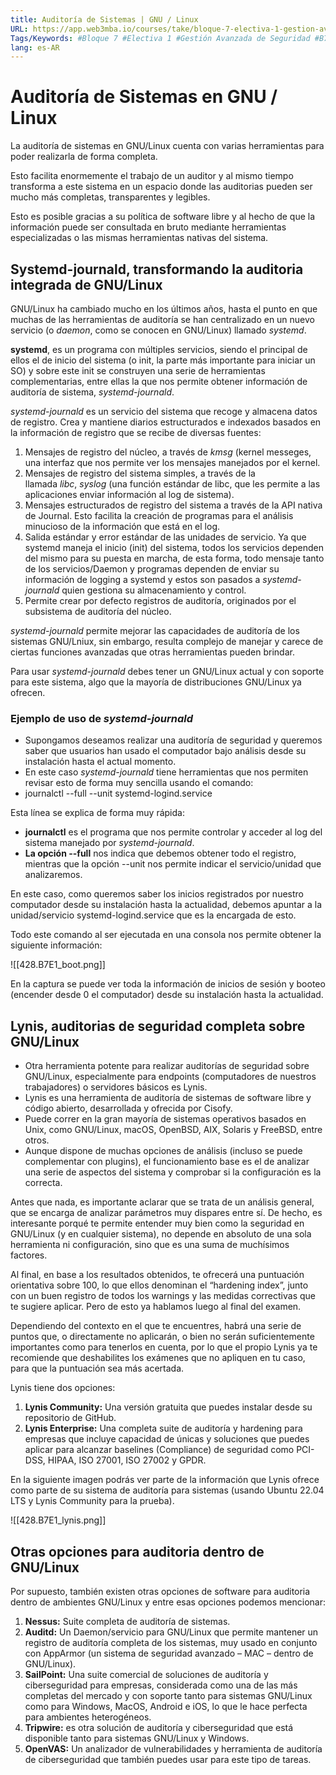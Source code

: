 ```yaml
---
title: Auditoría de Sistemas | GNU / Linux
URL: https://app.web3mba.io/courses/take/bloque-7-electiva-1-gestion-avanzada-de-seguridad-en-windows-y-linux/texts/38971262-01-auditoria-de-sistemas-gnu-linux
Tags/Keywords: #Bloque 7 #Electiva 1 #Gestión Avanzada de Seguridad #B7E1 #Gestión de Seguridad #Seguridad Avanzada #Auditoría de Sistemas #Auditoría #Sistemas #Gnu/linux #gnu-linux #Auditoría de Sistemas GNU/Linux
lang: es-AR
---
```

# Auditoría de Sistemas en GNU / Linux
La auditoría de sistemas en GNU/Linux cuenta con varias herramientas para poder realizarla de forma completa. 

Esto facilita enormemente el trabajo de un auditor y al mismo tiempo transforma a este sistema en un espacio donde las auditorias pueden ser mucho más completas, transparentes y legibles. 

Esto es posible gracias a su política de software libre y al hecho de que la información puede ser consultada en bruto mediante herramientas especializadas o las mismas herramientas nativas del sistema.

## Systemd-journald, transformando la auditoria integrada de GNU/Linux
GNU/Linux ha cambiado mucho en los últimos años, hasta el punto en que muchas de las herramientas de auditoría se han centralizado en un nuevo servicio (o _daemon_, como se conocen en GNU/Linux) llamado _systemd_. 

**systemd**, es un programa con múltiples servicios, siendo el principal de ellos el de inicio del sistema (o init, la parte más importante para iniciar un SO) y sobre este init se construyen una serie de herramientas complementarias, entre ellas la que nos permite obtener información de auditoría de sistema, _systemd-journald_.

_systemd-journald_ es un servicio del sistema que recoge y almacena datos de registro. Crea y mantiene diarios estructurados e indexados basados en la información de registro que se recibe de diversas fuentes:
1. Mensajes de registro del núcleo, a través de _kmsg_ (kernel messeges, una interfaz que nos permite ver los mensajes manejados por el kernel.
2. Mensajes de registro del sistema simples, a través de la llamada _libc_, _syslog_ (una función estándar de libc, que les permite a las aplicaciones enviar información al log de sistema).
3. Mensajes estructurados de registro del sistema a través de la API nativa de Journal. Esto facilita la creación de programas para el análisis minucioso de la información que está en el log.
4. Salida estándar y error estándar de las unidades de servicio. Ya que systemd maneja el inicio (init) del sistema, todos los servicios dependen del mismo para su puesta en marcha, de esta forma, todo mensaje tanto de los servicios/Daemon y programas dependen de enviar su información de logging a systemd y estos son pasados a _systemd-journald_ quien gestiona su almacenamiento y control.
5. Permite crear por defecto registros de auditoría, originados por el subsistema de auditoría del núcleo.

_systemd-journald_ permite mejorar las capacidades de auditoría de los sistemas GNU/Lniux, sin embargo, resulta complejo de manejar y carece de ciertas funciones avanzadas que otras herramientas pueden brindar.

Para usar _systemd-journald_ debes tener un GNU/Linux actual y con soporte para este sistema, algo que la mayoría de distribuciones GNU/Linux ya ofrecen.  

### Ejemplo de uso de _systemd-journald_
- Supongamos deseamos realizar una auditoría de seguridad y queremos saber que usuarios han usado el computador bajo análisis desde su instalación hasta el actual momento. 
- En este caso _systemd-journald_ tiene herramientas que nos permiten revisar esto de forma muy sencilla usando el comando:
- journalctl --full --unit systemd-logind.service

Esta línea se explica de forma muy rápida:
- **journalctl** es el programa que nos permite controlar y acceder al log del sistema manejado por _systemd-journald_.
- **La opción --full** nos indica que debemos obtener todo el registro, mientras que la opción --unit nos permite indicar el servicio/unidad que analizaremos.

En este caso, como queremos saber los inicios registrados por nuestro computador desde su instalación hasta la actualidad, debemos apuntar a la unidad/servicio systemd-logind.service que es la encargada de esto.

Todo este comando al ser ejecutada en una consola nos permite obtener la siguiente información:

![[428.B7E1_boot.png]]

En la captura se puede ver toda la información de inicios de sesión y booteo (encender desde 0 el computador) desde su instalación hasta la actualidad.

## Lynis, auditorias de seguridad completa sobre GNU/Linux
- Otra herramienta potente para realizar auditorías de seguridad sobre GNU/Linux, especialmente para endpoints (computadores de nuestros trabajadores) o servidores básicos es Lynis.
- Lynis es una herramienta de auditoría de sistemas de software libre y código abierto, desarrollada y ofrecida por Cisofy. 
- Puede correr en la gran mayoría de sistemas operativos basados en Unix, como GNU/Linux, macOS, OpenBSD, AIX, Solaris y FreeBSD, entre otros. 
- Aunque dispone de muchas opciones de análisis (incluso se puede complementar con plugins), el funcionamiento base es el de analizar una serie de aspectos del sistema y comprobar si la configuración es la correcta.

Antes que nada, es importante aclarar que se trata de un análisis general, que se encarga de analizar parámetros muy dispares entre sí. De hecho, es interesante porqué te permite entender muy bien como la seguridad en GNU/Linux (y en cualquier sistema), no depende en absoluto de una sola herramienta ni configuración, sino que es una suma de muchísimos factores.

Al final, en base a los resultados obtenidos, te ofrecerá una puntuación orientativa sobre 100, lo que ellos denominan el “hardening index”, junto con un buen registro de todos los warnings y las medidas correctivas que te sugiere aplicar. Pero de esto ya hablamos luego al final del examen.

Dependiendo del contexto en el que te encuentres, habrá una serie de puntos que, o directamente no aplicarán, o bien no serán suficientemente importantes como para tenerlos en cuenta, por lo que el propio Lynis ya te recomiende que deshabilites los exámenes que no apliquen en tu caso, para que la puntuación sea más acertada.

Lynis tiene dos opciones: 
1. **Lynis Community:** Una versión gratuita que puedes instalar desde su repositorio de GitHub.
2. **Lynis Enterprise:** Una completa suite de auditoría y hardening para empresas que incluye capacidad de únicas y soluciones que puedes aplicar para alcanzar baselines (Compliance) de seguridad como PCI-DSS, HIPAA, ISO 27001, ISO 27002 y GPDR.

En la siguiente imagen podrás ver parte de la información que Lynis ofrece como parte de su sistema de auditoría para sistemas (usando Ubuntu 22.04 LTS y Lynis Community para la prueba).

![[428.B7E1_lynis.png]]

 ## Otras opciones para auditoria dentro de GNU/Linux
Por supuesto, también existen otras opciones de software para auditoria dentro de ambientes GNU/Linux y entre esas opciones podemos mencionar:
1. **Nessus:** Suite completa de auditoría de sistemas.
2. **Auditd:** Un Daemon/servicio para GNU/Linux que permite mantener un registro de auditoría completa de los sistemas, muy usado en conjunto con AppArmor (un sistema de seguridad avanzado – MAC – dentro de GNU/Linux).
3. **SailPoint:** Una suite comercial de soluciones de auditoría y ciberseguridad para empresas, considerada como una de las más completas del mercado y con soporte tanto para sistemas GNU/Linux como para Windows, MacOS, Android e iOS, lo que le hace perfecta para ambientes heterogéneos.
4. **Tripwire:** es otra solución de auditoría y ciberseguridad que está disponible tanto para sistemas GNU/Linux y Windows.
5. **OpenVAS:** Un analizador de vulnerabilidades y herramienta de auditoría de ciberseguridad que también puedes usar para este tipo de tareas.
